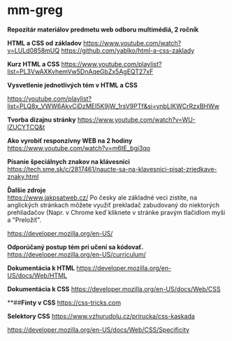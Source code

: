 # mm-greg
**Repozitár materiálov predmetu web odboru multimédiá, 2 ročník**

**HTML a CSS od základov**
https://www.youtube.com/watch?v=LULd0858mUQ
https://github.com/yablko/html-a-css-zaklady  
  
   
**Kurz HTML a CSS**
https://www.youtube.com/playlist?list=PL3VwAXKvhemVw5DnAqeGbZx5AgEQT27xF   

 
**Vysvetlenie jednotlivých tém v HTML a CSS**

https://youtube.com/playlist?list=PLQ8x_VWW6AkvCiDzMEI5K9jW_1rsV9PTf&si=ynbLIKWCrRzxBHWw  



**Tvorba dizajnu stránky**
https://www.youtube.com/watch?v=WU-lZUCYTCQ&t  

 
**Ako vyrobiť responzívny WEB na 2 hodiny**
https://www.youtube.com/watch?v=m6tE_bgi3qo  

 
**Písanie špeciálnych znakov na klávesnici**
https://tech.sme.sk/c/2817461/naucte-sa-na-klavesnici-pisat-zriedkave-znaky.html   

 
**Ďalšie zdroje**   
https://www.jakpsatweb.cz/  Po česky ale základné veci zistíte, na anglických stránkach môžete využiť prekladač zabudovaný do niektorých prehliadačov (Napr. v Chrome keď kliknete v stránke pravým tlačidlom myši a "Preložiť".  
  
  
https://developer.mozilla.org/en-US/   



**Odporúčaný postup tém pri učení sa kódovať.**
https://developer.mozilla.org/en-US/curriculum/   



**Dokumentácia k HTML**
https://developer.mozilla.org/en-US/docs/Web/HTML  
  

**Dokumentácia k CSS**
https://developer.mozilla.org/en-US/docs/Web/CSS   
  

 
**##**Finty v CSS**
https://css-tricks.com  

  

 
**Selektory CSS**
https://www.vzhurudolu.cz/prirucka/css-kaskada   

https://developer.mozilla.org/en-US/docs/Web/CSS/Specificity  
